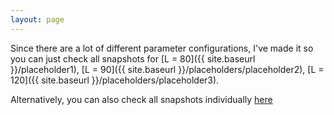 ```yaml
---
layout: page
---
```



Since there are a lot of different parameter configurations, I've made it so you can just check all snapshots for [L = 80]({{ site.baseurl }}/placeholder1), [L = 90]({{ site.baseurl }}/placeholders/placeholder2), [L = 120]({{ site.baseurl }}/placeholders/placeholder3). 


Alternatively, you can also check all snapshots individually [here](https://github.com/felipehgc/felipehgc.github.io/tree/master/images/snapshots)
